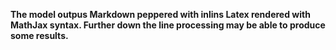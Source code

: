 **The model outpus Markdown peppered with inlins Latex rendered with MathJax syntax. Further down the line processing may be able to produce some results.**


